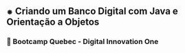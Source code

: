 ## ⁕ Criando um Banco Digital com Java e Orientação a Objetos
### 📎 Bootcamp Quebec -  Digital Innovation One

